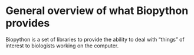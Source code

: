 # General overview of what Biopython provides

Biopython is a set of libraries to provide the ability to deal with “things” of interest to biologists working on the computer.
